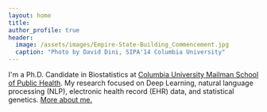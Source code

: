 ```yaml
---
layout: home
title: 
author_profile: true
header:
  image: /assets/images/Empire-State-Building_Commencement.jpg
  caption: "Photo by David Dini, SIPA'14 Columbia University"
---
```


I'm a Ph.D. Candidate in Biostatistics at [Columbia University Mailman School of Public Health](http://www.mailman.columbia.edu). My research focused on Deep Learning, natural language processing (NLP), electronic health record (EHR) data, and statistical genetics. [More about me.](/about/)